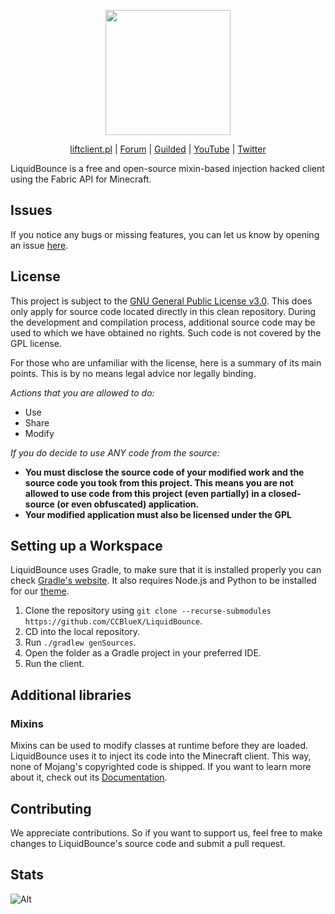 <div align="center">
<p>
    <img width="200" src="https://i.postimg.cc/VLchN7Yz/Untitled134-20241009104941.png">
</p>

[liftclient.pl](https://liftclient.pl) |
[Forum](https://forums.liftclient.pl) |
[Guilded](https://guilded.gg/liftcl) |
[YouTube](https://youtube.com/@liftcl) |
[Twitter](https://twitter.com/liftcl)
</div>

LiquidBounce is a free and open-source mixin-based injection hacked client using the Fabric API for Minecraft.

## Issues

If you notice any bugs or missing features, you can let us know by opening an
issue [here](https://github.com/CCBlueX/LiquidBounce/issues).

## License

This project is subject to the [GNU General Public License v3.0](https://www.gnu.org/licenses/gpl-3.0.en.html). This
does only apply for source code located directly in this clean repository. During the development and compilation
process, additional source code may be used to which we have obtained no rights. Such code is not covered by the GPL
license.

For those who are unfamiliar with the license, here is a summary of its main points. This is by no means legal advice
nor legally binding.

*Actions that you are allowed to do:*

- Use
- Share
- Modify

*If you do decide to use ANY code from the source:*

- **You must disclose the source code of your modified work and the source code you took from this project. This means
  you are not allowed to use code from this project (even partially) in a closed-source (or even obfuscated)
  application.**
- **Your modified application must also be licensed under the GPL**

## Setting up a Workspace

LiquidBounce uses Gradle, to make sure that it is installed properly you can
check [Gradle's website](https://gradle.org/install/). It also requires Node.js and Python to be installed for
our [theme](https://github.com/CCBlueX/LiquidBounce/tree/nextgen/src-theme).

1. Clone the repository using `git clone --recurse-submodules https://github.com/CCBlueX/LiquidBounce`.
2. CD into the local repository.
3. Run `./gradlew genSources`.
4. Open the folder as a Gradle project in your preferred IDE.
5. Run the client.

## Additional libraries

### Mixins

Mixins can be used to modify classes at runtime before they are loaded. LiquidBounce uses it to inject its code into the
Minecraft client. This way, none of Mojang's copyrighted code is shipped. If you want to learn more about it, check out
its [Documentation](https://docs.spongepowered.org/5.1.0/en/plugin/internals/mixins.html).

## Contributing

We appreciate contributions. So if you want to support us, feel free to make changes to LiquidBounce's source code and
submit a pull request.

## Stats

![Alt](https://repobeats.axiom.co/api/embed/ad3a9161793c4dfe50934cd4442d25dc3ca93128.svg "Repobeats analytics image")
